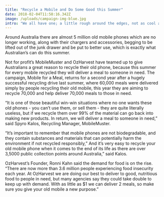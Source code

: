 ```yaml
---
title: "Recycle a Mobile and Do Some Good this Summer"
date: 2018-02-04T11:58:16.342Z
image: /uploads/campaign-img-blue.jpg
intro: "We all have one; a little rough around the edges, not as cool as they used to be, or maybe you’ve upgraded to the latest model, they are simply old, broken, and unwanted. We’re talking about mobiles, millions in fact."
---
```

Around Australia there are almost 5 million old mobile phones which are no longer working, along with their chargers and accessories, begging to be lifted out of the junk drawer and be put to better use, which is exactly what Australian’s can do this summer.



Not for profit’s MobileMuster and OzHarvest have teamed up to give Australians a great reason to recycle their old phone, because this summer for every mobile recycled they will deliver a meal to someone in need. The campaign, Mobile for a Meal, returns for a second year after a hugely successful recycling drive last summer, where 60,000 meals were delivered simply by people recycling their old mobile, this year they are aiming to recycle 70,000 and help deliver 70,000 meals to those in need.



“It is one of those beautiful win-win situations where no one wants these old phones - you can’t use them, or sell them - they are quite literally useless, but if we recycle them over 99% of the material can go back into making new products. In return, we will deliver a meal to someone in need,” said Spyro Kalos, Recycling Manager, MobileMuster.



“It’s important to remember that mobile phones are not biodegradable, and they contain substances and materials that can potentially harm the environment if not recycled responsibly,” And it’s very easy to recycle your old mobile phone when it comes to the end of its life as there are over 3,5000 public collection points around Australia,” said Kalos.



OzHarvest’s Founder, Ronni Kahn said the demand for food is on the rise. “There are now more than 3.6 million people experiencing food insecurity each year. At OzHarvest we are doing our best to deliver to good, nutritious food to people in need, but many agencies say they could take double to keep up with demand. With as little as $1 we can deliver 2 meals, so make sure you give your old mobile a new purpose.”
